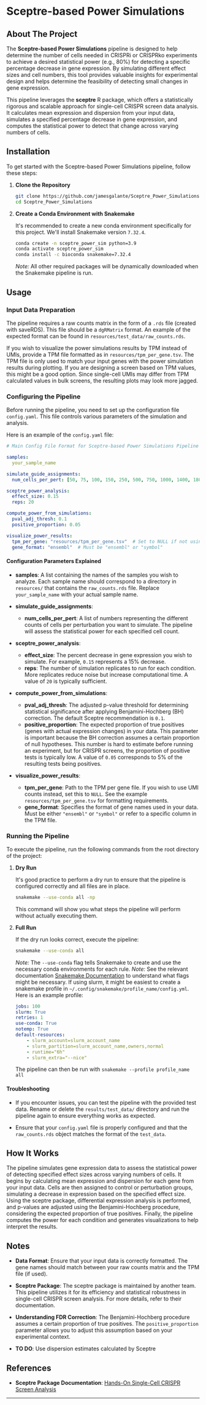 # Sceptre-based Power Simulations

## About The Project

The **Sceptre-based Power Simulations** pipeline is designed to help determine the number of cells needed in CRISPRi or CRISPRko experiments to achieve a desired statistical power (e.g., 80%) for detecting a specific percentage decrease in gene expression. By simulating different effect sizes and cell numbers, this tool provides valuable insights for experimental design and helps determine the feasibility of detecting small changes in gene expression.

This pipeline leverages the **sceptre** R package, which offers a statistically rigorous and scalable approach for single-cell CRISPR screen data analysis. It calculates mean expression and dispersion from your input data, simulates a specified percentage decrease in gene expression, and computes the statistical power to detect that change across varying numbers of cells.

## Installation

To get started with the Sceptre-based Power Simulations pipeline, follow these steps:

1. **Clone the Repository**

   ```bash
   git clone https://github.com/jamesgalante/Sceptre_Power_Simulations.git
   cd Sceptre_Power_Simulations
   ```

2. **Create a Conda Environment with Snakemake**

   It's recommended to create a new conda environment specifically for this project. We'll install Snakemake version `7.32.4`.

   ```bash
   conda create -n sceptre_power_sim python=3.9
   conda activate sceptre_power_sim
   conda install -c bioconda snakemake=7.32.4
   ```

   *Note:* All other required packages will be dynamically downloaded when the Snakemake pipeline is run.

## Usage

### Input Data Preparation

The pipeline requires a raw counts matrix in the form of a `.rds` file (created with saveRDS). This file should be a `dgRMatrix` format. An example of the expected format can be found in `resources/test_data/raw_counts.rds`.

If you wish to visualize the power simulations results by TPM instead of UMIs, provide a TPM file formatted as in `resources/tpm_per_gene.tsv`. The TPM file is only used to match your input genes with the power simulation results during plotting. If you are designing a screen based on TPM values, this might be a good option. Since single-cell UMIs may differ from TPM calculated values in bulk screens, the resulting plots may look more jagged.

### Configuring the Pipeline

Before running the pipeline, you need to set up the configuration file `config.yaml`. This file controls various parameters of the simulation and analysis.

Here is an example of the `config.yaml` file:

```yaml
# Main Config File Format for Sceptre-based Power Simulations Pipeline

samples:
  your_sample_name

simulate_guide_assignments:
  num_cells_per_pert: [50, 75, 100, 150, 250, 500, 750, 1000, 1400, 1800, 2500, 4000, 7500, 10000]

sceptre_power_analysis:
  effect_size: 0.15
  reps: 20

compute_power_from_simulations:
  pval_adj_thresh: 0.1
  positive_proportion: 0.05

visualize_power_results:
  tpm_per_gene: "resources/tpm_per_gene.tsv"  # Set to NULL if not using TPM
  gene_format: "ensembl"  # Must be "ensembl" or "symbol"
```

#### Configuration Parameters Explained

- **samples**: A list containing the names of the samples you wish to analyze. Each sample name should correspond to a directory in `resources/` that contains the `raw_counts.rds` file. Replace `your_sample_name` with your actual sample name.

- **simulate_guide_assignments**:
  - **num_cells_per_pert**: A list of numbers representing the different counts of cells per perturbation you want to simulate. The pipeline will assess the statistical power for each specified cell count.

- **sceptre_power_analysis**:
  - **effect_size**: The percent decrease in gene expression you wish to simulate. For example, `0.15` represents a 15% decrease.
  - **reps**: The number of simulation replicates to run for each condition. More replicates reduce noise but increase computational time. A value of `20` is typically sufficient.

- **compute_power_from_simulations**:
  - **pval_adj_thresh**: The adjusted p-value threshold for determining statistical significance after applying Benjamini-Hochberg (BH) correction. The default Sceptre recommendation is `0.1`.
  - **positive_proportion**: The expected proportion of true positives (genes with actual expression changes) in your data. This parameter is important because the BH correction assumes a certain proportion of null hypotheses. This number is hard to estimate before running an experiment, but for CRISPR screens, the proportion of positive tests is typically low. A value of `0.05` corresponds to 5% of the resulting tests being positives.

- **visualize_power_results**:
  - **tpm_per_gene**: Path to the TPM per gene file. If you wish to use UMI counts instead, set this to `NULL`. See the example `resources/tpm_per_gene.tsv` for formatting requirements.
  - **gene_format**: Specifies the format of gene names used in your data. Must be either `"ensembl"` or `"symbol"` or refer to a specific column in the TPM file.

### Running the Pipeline

To execute the pipeline, run the following commands from the root directory of the project:

1. **Dry Run**

   It's good practice to perform a dry run to ensure that the pipeline is configured correctly and all files are in place.

   ```bash
   snakemake --use-conda all -np
   ```

   This command will show you what steps the pipeline will perform without actually executing them.

2. **Full Run**

   If the dry run looks correct, execute the pipeline:

   ```bash
   snakemake --use-conda all
   ```

   *Note:* The `--use-conda` flag tells Snakemake to create and use the necessary conda environments for each rule.
   *Note:* See the relevant documentation [Snakemake Documentation](https://snakemake.readthedocs.io/en/stable/index.html) to understand what flags might be necessary. If using slurm, it might be easiest to create a snakemake profile in `~/.config/snakemake/profile_name/config.yml`. Here is an example profile:
   
   ```yaml
   jobs: 100 
   slurm: True 
   retries: 1
   use-conda: True 
   notemp: True 
   default-resources: 
       - slurm_account=slurm_account_name
       - slurm_partition=slurm_account_name,owners,normal
       - runtime="6h"
       - slurm_extra="--nice"
   ```
   The pipeline can then be run with `snakemake --profile profile_name all`

#### Troubleshooting

- If you encounter issues, you can test the pipeline with the provided test data. Rename or delete the `results/test_data/` directory and run the pipeline again to ensure everything works as expected.

- Ensure that your `config.yaml` file is properly configured and that the `raw_counts.rds` object matches the format of the `test_data`.


## How It Works

The pipeline simulates gene expression data to assess the statistical power of detecting specified effect sizes across varying numbers of cells. It begins by calculating mean expression and dispersion for each gene from your input data. Cells are then assigned to control or perturbation groups, simulating a decrease in expression based on the specified effect size. Using the sceptre package, differential expression analysis is performed, and p-values are adjusted using the Benjamini-Hochberg procedure, considering the expected proportion of true positives. Finally, the pipeline computes the power for each condition and generates visualizations to help interpret the results.

## Notes

- **Data Format**: Ensure that your input data is correctly formatted. The gene names should match between your raw counts matrix and the TPM file (if used).

- **Sceptre Package**: The sceptre package is maintained by another team. This pipeline utilizes it for its efficiency and statistical robustness in single-cell CRISPR screen analysis. For more details, refer to their documentation.

- **Understanding FDR Correction**: The Benjamini-Hochberg procedure assumes a certain proportion of true positives. The `positive_proportion` parameter allows you to adjust this assumption based on your experimental context.

- **TO DO**: Use dispersion estimates calculated by Sceptre

## References

- **Sceptre Package Documentation**: [Hands-On Single-Cell CRISPR Screen Analysis](https://github.com/sceptre-project/sceptre)

---
